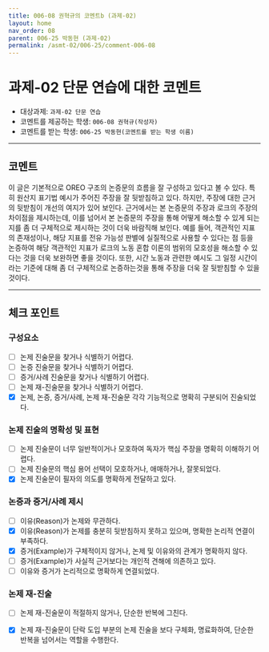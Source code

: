 ```yaml
---
title: 006-08 권혁규의 코멘트b (과제-02) 
layout: home
nav_order: 08
parent: 006-25 박동현 (과제-02)
permalink: /asmt-02/006-25/comment-006-08
---
```


# 과제-02 단문 연습에 대한 코멘트

- 대상과제: `과제-02 단문 연습`
- 코멘트를 제공하는 학생: `006-08 권혁규(작성자)` 
- 코멘트를 받는 학생: `006-25 박동현(코멘트를 받는 학생 이름)` 

---

## 코멘트

이 글은 기본적으로 OREO 구조의 논증문의 흐름을 잘 구성하고 있다고 볼 수 있다. 특히 원산지 표기법 예시가 주어진 주장을 잘 뒷받침하고 있다. 하지만, 주장에 대한 근거의 뒷받침이 개선의 여지가 있어 보인다. 근거에서는 본 논증문의 주장과 로크의 주장의 차이점을 제시하는데, 이를 넘어서 본 논증문의 주장을 통해 어떻게 해소할 수 있게 되는지를 좀 더 구체적으로 제시하는 것이 더욱 바람직해 보인다. 예를 들어, 객관적인 지표의 존재성이나, 해당 지표를 전유 가능성 판별에 실질적으로 사용할 수 있다는 점 등을 논증하여 해당 객관적인 지표가 로크의 노동 혼합 이론의 범위의 모호성을 해소할 수 있다는 것을 더욱 보완하면 좋을 것이다. 또한, 시간 노동과 관련한 예시도 그 일정 시간이라는 기준에 대해 좀 더 구체적으로 논증하는것을 통해 주장을 더욱 잘 뒷받침할 수 있을 것이다.  

---

## 체크 포인트

### **구성요소**
- [ ] 논제 진술문을 찾거나 식별하기 어렵다.
- [ ] 논증 진술문을 찾거나 식별하기 어렵다.
- [ ] 증거/사례 진술문을 찾거나 식별하기 어렵다.
- [ ] 논제 재-진술문을 찾거나 식별하기 어렵다.
- [x] 논제, 논증, 증거/사례, 논제 재-진술문 각각 기능적으로 명확히 구분되어 진술되었다.

### **논제 진술의 명확성 및 표현**  
- [ ] 논제 진술문이 너무 일반적이거나 모호하여 독자가 핵심 주장을 명확히 이해하기 어렵다.  
- [ ] 논제 진술문의 핵심 용어 선택이 모호하거나, 애매하거나, 잘못되었다.  
- [x] 논제 진술문이 필자의 의도를 명확하게 전달하고 있다.  

### **논증과 증거/사례 제시**  
- [ ] 이유(Reason)가 논제와 무관하다.
- [x] 이유(Reason)가 논제를 충분히 뒷받침하지 못하고 있으며, 명확한 논리적 연결이 부족하다.  
- [x] 증거(Example)가 구체적이지 않거나, 논제 및 이유와의 관계가 명확하지 않다. 
- [ ] 증거(Example)가 사실적 근거보다는 개인적 견해에 의존하고 있다.  
- [ ] 이유와 증거가 논리적으로 명확하게 연결되었다.  

### **논제 재-진술**  
- [ ] 논제 재-진술문이 적절하지 않거나, 단순한 반복에 그친다.   
- [x] 논제 재-진술문이 단락 도입 부분의 논제 진술을 보다 구체화, 명료화하여, 단순한 반복을 넘어서는 역할을 수행한다.  

